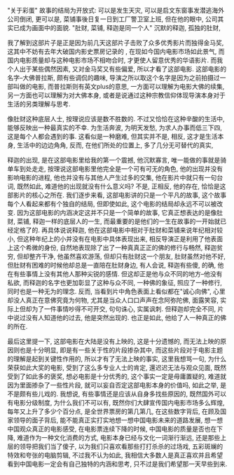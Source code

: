 "关于彩蛋"
故事的结局为开放式: 可以是发生天灾, 可以是启文东窗事发潜逃海外公司倒闭, 更可以是, 菜铺事後日复一日到工厂警卫室上班, 但在他的眼中, 公司其实已成为画面中的面貌.
"肚财, 菜铺, 释迦是同一个人"
沉默的释迦, 孤独的肚财, 

我了解到这部片子是正是因为前几天这部片子击败了众多优秀影片而独得金马奖, 这其中不妨有去年大破国内影史票房记录的<a id="orgce6561c"></a> , 在现如今国内电影市场如此景气, 而国内电影质量却与这种电影市场不相吻合时, 才更使人留意优秀的华语影片. 而我个人出于某些偶然因素, 又对金马奖又有些偏爱, 所以才看了这部电影.
这部电影的名字&#x2013;大佛普拉斯, 颇有些调侃的趣味, 导演之所以取这个名字是因为之前拍摄过一部叫做<a id="orgdfee6d8"></a>的电影, 而普拉斯则有英文plus的意思, 一方面可以理解为电影大佛的续集, 另一方面也可以理解为对大佛本身, 或者是说通过这种宗教信仰体现导演本身对于生活的另类理解与思考.

像肚财这种底层人士, 按理说应该是数不胜数的. 不过又恰恰在这种辛酸的生活中, 能够反映出一种最真实的不幸. 为生活奔波, 为明天发愁, 为求人办事而低三下四, 这是每个人都会遇到的事. 这看似是一种磨难, 但其实并不是, 相反, 这才是生活本身, 生活中的边边角角, 反而, 在他们所处的位置上, 多了几分无可替代的真实,

释迦的出现, 是在这部电影里给我的第一个震撼, 他沉默寡言, 唯一能做的事就是骑单车到处走走, 按理说这部电影里他完全是一个可有可无的角色, 他的出现并没有影响电影的进程, 他也并没有与其他人产生过多的交集, 他在影片中就只有一句台词, 既然如此, 难道他的出现就没有什么意义吗? 不是, 正相反, 他的存在, 恰恰是这部影片的核心之所在. 我们逐步来看, 这部电影讲的只是一个平凡的故事, 这个故事每个人看起来都有个独自的结局, 但即使如此, 这个电影的结局却永远不可以被改变. 因为这部电影的内涵决定这并不只是一个简单的故事, 它真正想表达的是像肚财, 菜铺, 释迦一样的底层人的一生, 而最重要的是他们的一生在故事的一开始就已经定格了的. 再具体说说释迦, 他在这部电影中相对于肚财和菜铺来说年纪相对较小, 但这种年纪上的小并没有在电影中具体表现出来, 相反导演正是利用了他表面上这个希微的身份, 自然地表现除了出了一种真真正正的佛的修行与畅然, 释迦贫穷, 但却整齐干净, 他虽然喜欢游荡, 但却只有肚财这一个朋友, 肚财虽然对他不好, 但肚财有困难的时候他却总是一直陪在肚财身边, 有人会说, 释迦有些傻, 的确, 他在有些事情上没有其他人那种尖锐的感情. 但这却正是他与众不同的地方&#x2013;他没有私欲, 而释迦的名字也更加彰显了这种与众不同, 一种佛的象征, 照应了一种修行, 同时也是一种无为的理念. 反而, 当看到片中角色表面上看似都在"诚心向佛", 心里却没人真正在意佛究竟为何物, 尤其是当众人口口声声在念阿弥陀佛, 面露笑容, 实际上但却为了一件事情吵得不可开交, 句句诛心, 实属讽刺. 但释迦却完全不同, 片中说过没有人知道他的过去, 他是突然出现的. 也正是如此, 他给了人一种真正的佛的所在.

最后这里提一下, 这部电影在大陆是没有上映的, 这是十分遗憾的, 而无法上映的原因则也是十分明显, 即是有一些关于性的片段掺杂其中, 而这些片段对于电影主题的理解是起到关键性作用的, 所以才有了无法上映的事实, 这里我想骂一句, 为什么荣获如此大奖的电影, 受到了这么多专业人士的肯定, 還迟迟无法与观众见面, 既然受到了如此多的褒奖, 想必电影是十分优秀的, 这个事实一定是毋庸置疑的, 难道就因为里面掺杂了一些性片段, 就可以妄自否定这部电影本身的价值吗, 如此之举, 是不是颇有些儿戏的. 我想说, 有些事情还是应该从自身多找些原因的, 既然国外可以有电影分级制度, 为什么我们不可以有, 既然你们大肆宣传国内电影市场多么辉煌, 每年又上升了多少个百分点, 是全世界票房的第几第几, 在这些数字背后, 在顾及国家领导的面子背后, 能不能真正实打实地想一想中国电影未来的道路发展, 想一想中国观众真正的电影感受, 在电影票连续下降的时候, 中国电影的质量是否也在下降, 难道作为一种文化消费的方式, 电影本身已经与文化一词渐行渐远, 还是那些上层的领导把我们当了傻子, 以为我们只喜欢看那些打打杀杀的过场戏, 五彩斑斓的特效和夸张的电脑剪辑, 不过我不认为如此, 我相信大多数人是真正喜欢并且希望看到中国电影一定会有自己独特的内涵和思考, 只不过是我们希望那一天早些到来.


